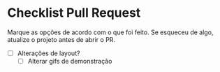 # Checklist Pull Request

Marque as opções de acordo com o que foi feito. Se esqueceu de algo, atualize o projeto antes de abrir o PR.

- [ ] Alterações de layout? 
   - [ ] Alterar gifs de demonstração
